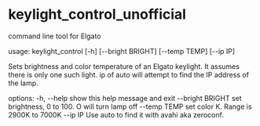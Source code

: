 # keylight_control_unofficial

command line tool for Elgato

usage: keylight_control [-h] [--bright BRIGHT] [--temp TEMP] [--ip IP]

Sets brightness and color temperature of an Elgato keylight. It assumes there is only one such light. ip of auto will attempt to find the IP address of the lamp.

options:
  -h, --help       show this help message and exit
  --bright BRIGHT  set brightness, 0 to 100. O will turn lamp off
  --temp TEMP      set color K. Range is 2900K to 7000K
  --ip IP          Use auto to find it with avahi aka zeroconf.